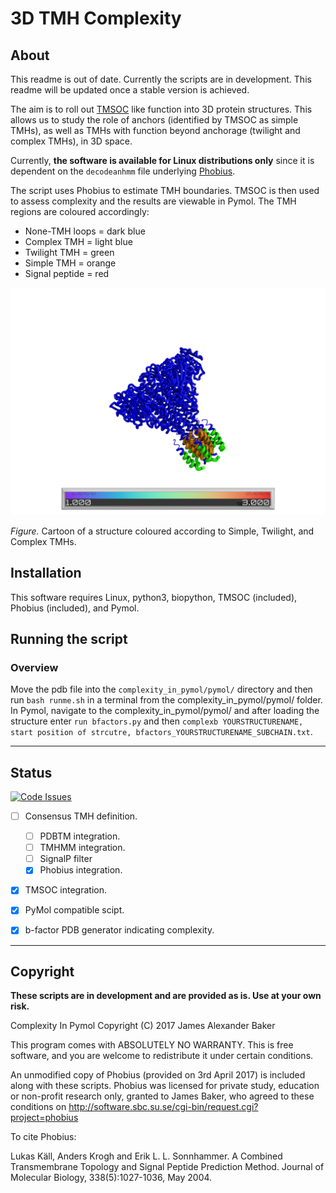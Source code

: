 # 3D TMH Complexity

## About

This readme is out of date. Currently the scripts are in development. This readme will be updated once a stable version is achieved.

The aim is to roll out [TMSOC](http://tmsoc.bii.a-star.edu.sg/) like function into 3D protein structures. This allows us to study the role of anchors (identified by TMSOC as simple TMHs), as well as TMHs with function beyond anchorage (twilight and complex TMHs), in 3D space.

Currently, **the software is available for Linux distributions only** since it is dependent on the `decodeanhmm` file underlying [Phobius](http://software.sbc.su.se/cgi-bin/request.cgi?project=phobius).

The script uses Phobius to estimate TMH boundaries. TMSOC is then used to assess complexity and the results are viewable in Pymol. The TMH regions are coloured accordingly:

- None-TMH loops = dark blue
- Complex TMH = light blue
- Twilight TMH = green
- Simple TMH = orange
- Signal peptide = red

![alt text](images/demo.png "A crystal structure coloured by the software.")


_Figure._ Cartoon of a structure coloured according to Simple, Twilight, and Complex TMHs.

## Installation

This software requires Linux, python3, biopython, TMSOC (included), Phobius (included), and Pymol.

## Running the script

### Overview

Move the pdb file into the `complexity_in_pymol/pymol/` directory and then run `bash runme.sh` in a terminal from the complexity_in_pymol/pymol/ folder. In Pymol, navigate to the complexity_in_pymol/pymol/ and after loading the structure enter `run bfactors.py` and then `complexb YOURSTRUCTURENAME, start position of strcutre, bfactors_YOURSTRUCTURENAME_SUBCHAIN.txt`.

<!-- ### Step by step instructions

1. Move the PDB file you wish to work on into the Pymol directory. For example `cd Downloads/complexity_in_pymol/pymol/1a91.pdb`
2. In a terminal, navigate to the Pymol folder. For example: `cd Downloads/complexity_in_pymol/pymol`
3. In a terminal, run the `runme.sh`. This runs a series of commands in order and manages and logs the various input and output files. For example: `bash runme.sh`.
4. Enter the PDB filename when prompted. If you experience an error during this process, please log it by creating a [new issue](https://github.com/jbkr/complexity_in_pymol/issues/new) on GitHub.
5. Check that the B-factor files were generated, for example, is there a new file called `bfactors_1a91_A.txt`?
6. Load up the Pymol application.
7. Navigate in the application Pymol to the complexity_in_pymol/pymol directory. For example: `cd Downloads/complexity_in_pymol/pymol`
8. In Pymol load the structure. For example: `load 1a91.pdb`
9. In Pymol, load the B-factors script. Use `run bfactors.py`
10. In Pymol run the bfactor function on your desired molecule. For example `complexb 1a91,1, bfactors_1a91_A.txt`. `complexb` is the command. `1a91` is te molecule name in Pymol, `1` means the starting position on that molecule is 1 (this is different for some molecules, be sure to check in the sequence viewer), and `bfactors_1a91_A.txt` is the text file generated by the shell script for that chain. The text file contains a series of numbers corresponding to loop, complex, twilight, or simple. -->

--------------------------------------------------------------------------------

## Status

[![Code Issues](https://www.quantifiedcode.com/api/v1/project/8a4ca942e31146de8448bb69a75c384f/badge.svg)](https://www.quantifiedcode.com/app/project/8a4ca942e31146de8448bb69a75c384f)

- [ ] Consensus TMH definition.

  - [ ] PDBTM integration.
  - [ ] TMHMM integration.
  - [ ] SignalP filter
  - [x] Phobius integration.

- [x] TMSOC integration.
- [x] PyMol compatible scipt.
- [x] b-factor PDB generator indicating complexity.

--------------------------------------------------------------------------------

## Copyright

**These scripts are in development and are provided as is. Use at your own risk.**

Complexity In Pymol Copyright (C) 2017 James Alexander Baker

This program comes with ABSOLUTELY NO WARRANTY. This is free software, and you are welcome to redistribute it under certain conditions.

An unmodified copy of Phobius (provided on 3rd April 2017) is included along with these scripts. Phobius was licensed for private study, education or non-profit research only, granted to James Baker, who agreed to these conditions on <http://software.sbc.su.se/cgi-bin/request.cgi?project=phobius>

To cite Phobius:

Lukas Käll, Anders Krogh and Erik L. L. Sonnhammer. A Combined Transmembrane Topology and Signal Peptide Prediction Method. Journal of Molecular Biology, 338(5):1027-1036, May 2004.
